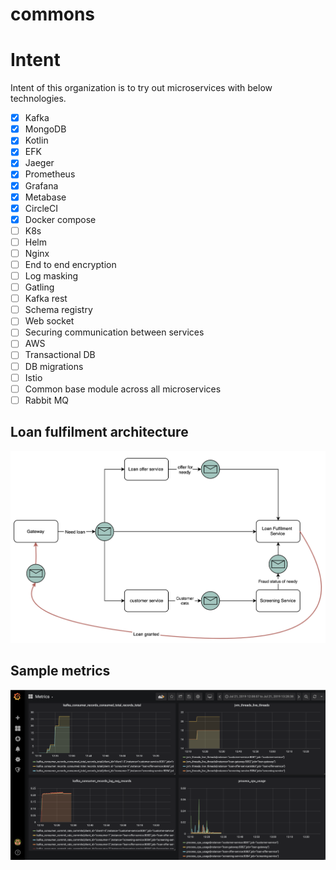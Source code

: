 # commons

# Intent
Intent of this organization is to try out microservices with below technologies.

- [x] Kafka
- [x] MongoDB
- [x] Kotlin
- [x] EFK
- [x] Jaeger
- [x] Prometheus
- [x] Grafana
- [x] Metabase
- [x] CircleCI
- [x] Docker compose
- [ ] K8s
- [ ] Helm
- [ ] Nginx
- [ ] End to end encryption
- [ ] Log masking
- [ ] Gatling
- [ ] Kafka rest
- [ ] Schema registry
- [ ] Web socket
- [ ] Securing communication between services
- [ ] AWS
- [ ] Transactional DB
- [ ] DB migrations
- [ ] Istio
- [ ] Common base module across all microservices
- [ ] Rabbit MQ

## Loan fulfilment architecture

![alt text](https://github.com/loanfulfilment/commons/blob/master/docs/LoanFulfilment.png)

## Sample metrics

![alt text](https://github.com/loanfulfilment/commons/blob/master/docs/sample_grafana_metrics.png)
